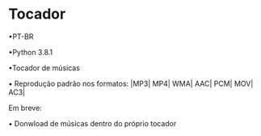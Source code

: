 # Tocador
•PT-BR

•Python 3.8.1

•Tocador de músicas

• Reprodução padrão nos formatos: |MP3| MP4| WMA| AAC| PCM| MOV| AC3|

Em breve:

• Donwload de músicas dentro do próprio tocador
